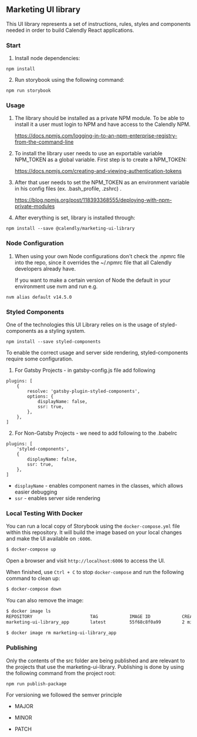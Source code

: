 ## Marketing UI library

This UI library represents a set of instructions, rules, styles and components needed in order to build Calendly React
applications.

### Start

1. Install node dependencies:

```$xslt
npm install
```

2. Run storybook using the following command:

```$xslt
npm run storybook
```

### Usage

1. The library should be installed as a private NPM module. To be able to install it a user must login to NPM and have
   access to the Calendly NPM.

   https://docs.npmjs.com/logging-in-to-an-npm-enterprise-registry-from-the-command-line

1. To install the library user needs to use an exportable variable NPM_TOKEN as a global variable. First step is to
   create a NPM_TOKEN:

   https://docs.npmjs.com/creating-and-viewing-authentication-tokens

1. After that user needs to set the NPM_TOKEN as an environment variable in his config files (ex. .bash_profile, .zshrc)
   .

   https://blog.npmjs.org/post/118393368555/deploying-with-npm-private-modules

1. After everything is set, library is installed through:

```$xslt
npm install --save @calendly/marketing-ui-library
```

### Node Configuration

1. When using your own Node configurations don't check the .npmrc file into the repo, since it overrides the ~/.npmrc
   file that all Calendly developers already have.

   If you want to make a certain version of Node the default in your environment use nvm and run e.g.

```$xslt
nvm alias default v14.5.0
```

### Styled Components

One of the technologies this UI Library relies on is the usage of styled-components as a styling system.

```$xslt
npm install --save styled-components
```

To enable the correct usage and server side rendering, styled-components require some configuration.

1. For Gatsby Projects - in gatsby-config.js file add following

```$xslt
plugins: [
    {
        resolve: 'gatsby-plugin-styled-components',
        options: {
            displayName: false,
            ssr: true,
        },
    },
]
```

2. For Non-Gatsby Projects - we need to add following to the .babelrc

```$xslt
plugins: [
    'styled-components',
    {
        displayName: false,
        ssr: true,
    },
]
```

* `displayName` - enables component names in the classes, which allows easier debugging
* `ssr` - enables server side rendering

### Local Testing With Docker

You can run a local copy of Storybook using the `docker-compose.yml` file within this repository. It will build the
image based on your local changes and make the UI available on `:6006`.

```bash
$ docker-compose up
```

Open a browser and visit `http://localhost:6006` to access the UI.

When finished, use `Ctrl + C` to stop `docker-compose` and run the following command to clean up:

```bash
$ docker-compose down
```

You can also remove the image:

```bash
$ docker image ls
REPOSITORY                      TAG            IMAGE ID            CREATED             SIZE
marketing-ui-library_app        latest         55f68c8f0a99        2 minutes ago       451MB

$ docker image rm marketing-ui-library_app
```

### Publishing

Only the contents of the src folder are being published and are relevant to the projects that use the
marketing-ui-library. Publishing is done by using the following command from the project root:

```$xslt
npm run publish-package
```

For versioning we followed the semver principle

* MAJOR

* MINOR

* PATCH
